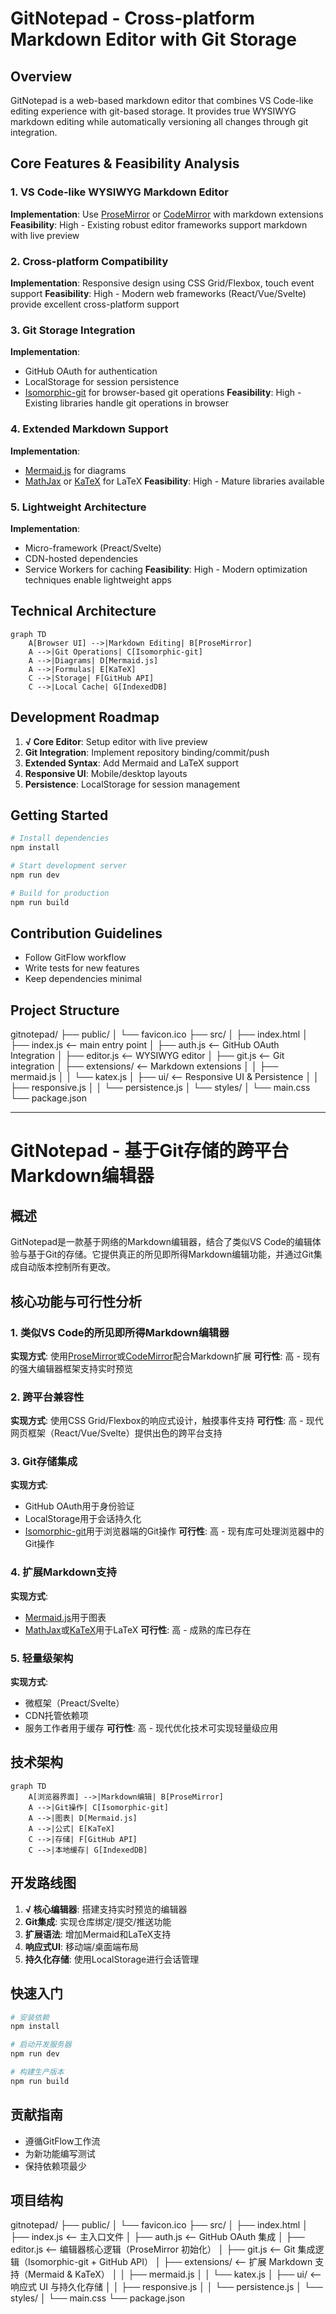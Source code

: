 # GitNotepad - Cross-platform Markdown Editor with Git Storage

## Overview
GitNotepad is a web-based markdown editor that combines VS Code-like editing experience with git-based storage. It provides true WYSIWYG markdown editing while automatically versioning all changes through git integration.

## Core Features & Feasibility Analysis

### 1. VS Code-like WYSIWYG Markdown Editor
**Implementation**: Use [ProseMirror](https://prosemirror.net) or [CodeMirror](https://codemirror.net) with markdown extensions
**Feasibility**: High - Existing robust editor frameworks support markdown with live preview

### 2. Cross-platform Compatibility
**Implementation**: Responsive design using CSS Grid/Flexbox, touch event support
**Feasibility**: High - Modern web frameworks (React/Vue/Svelte) provide excellent cross-platform support

### 3. Git Storage Integration
**Implementation**:
- GitHub OAuth for authentication
- LocalStorage for session persistence
- [Isomorphic-git](https://isomorphic-git.org) for browser-based git operations
**Feasibility**: High - Existing libraries handle git operations in browser

### 4. Extended Markdown Support
**Implementation**:
- [Mermaid.js](https://mermaid.js.org) for diagrams
- [MathJax](https://www.mathjax.org) or [KaTeX](https://katex.org) for LaTeX
**Feasibility**: High - Mature libraries available

### 5. Lightweight Architecture
**Implementation**:
- Micro-framework (Preact/Svelte)
- CDN-hosted dependencies
- Service Workers for caching
**Feasibility**: High - Modern optimization techniques enable lightweight apps

## Technical Architecture
```mermaid
graph TD
    A[Browser UI] -->|Markdown Editing| B[ProseMirror]
    A -->|Git Operations| C[Isomorphic-git]
    A -->|Diagrams| D[Mermaid.js]
    A -->|Formulas| E[KaTeX]
    C -->|Storage| F[GitHub API]
    C -->|Local Cache| G[IndexedDB]
```

## Development Roadmap
1. **√ Core Editor**: Setup editor with live preview
2. **Git Integration**: Implement repository binding/commit/push
3. **Extended Syntax**: Add Mermaid and LaTeX support
4. **Responsive UI**: Mobile/desktop layouts
5. **Persistence**: LocalStorage for session management

## Getting Started
```bash
# Install dependencies
npm install

# Start development server
npm run dev

# Build for production
npm run build
```

## Contribution Guidelines
- Follow GitFlow workflow
- Write tests for new features
- Keep dependencies minimal

## Project Structure
gitnotepad/
├── public/
│   └── favicon.ico
├── src/
│   ├── index.html
│   ├── index.js          <-- main entry point
│   ├── auth.js           <-- GitHub OAuth Integration
│   ├── editor.js         <-- WYSIWYG editor
│   ├── git.js            <-- Git integration
│   ├── extensions/       <-- Markdown extensions
│   │   ├── mermaid.js
│   │   └── katex.js
│   ├── ui/               <-- Responsive UI & Persistence
│   │   ├── responsive.js
│   │   └── persistence.js
│   └── styles/
│       └── main.css
└── package.json

---

# GitNotepad - 基于Git存储的跨平台Markdown编辑器

## 概述
GitNotepad是一款基于网络的Markdown编辑器，结合了类似VS Code的编辑体验与基于Git的存储。它提供真正的所见即所得Markdown编辑功能，并通过Git集成自动版本控制所有更改。

## 核心功能与可行性分析

### 1. 类似VS Code的所见即所得Markdown编辑器
**实现方式**: 使用[ProseMirror](https://prosemirror.net)或[CodeMirror](https://codemirror.net)配合Markdown扩展
**可行性**: 高 - 现有的强大编辑器框架支持实时预览

### 2. 跨平台兼容性
**实现方式**: 使用CSS Grid/Flexbox的响应式设计，触摸事件支持
**可行性**: 高 - 现代网页框架（React/Vue/Svelte）提供出色的跨平台支持

### 3. Git存储集成
**实现方式**:
- GitHub OAuth用于身份验证
- LocalStorage用于会话持久化
- [Isomorphic-git](https://isomorphic-git.org)用于浏览器端的Git操作
**可行性**: 高 - 现有库可处理浏览器中的Git操作

### 4. 扩展Markdown支持
**实现方式**:
- [Mermaid.js](https://mermaid.js.org)用于图表
- [MathJax](https://www.mathjax.org)或[KaTeX](https://katex.org)用于LaTeX
**可行性**: 高 - 成熟的库已存在

### 5. 轻量级架构
**实现方式**:
- 微框架（Preact/Svelte）
- CDN托管依赖项
- 服务工作者用于缓存
**可行性**: 高 - 现代优化技术可实现轻量级应用

## 技术架构
```mermaid
graph TD
    A[浏览器界面] -->|Markdown编辑| B[ProseMirror]
    A -->|Git操作| C[Isomorphic-git]
    A -->|图表| D[Mermaid.js]
    A -->|公式| E[KaTeX]
    C -->|存储| F[GitHub API]
    C -->|本地缓存| G[IndexedDB]
```

## 开发路线图
1. **√ 核心编辑器**: 搭建支持实时预览的编辑器
2. **Git集成**: 实现仓库绑定/提交/推送功能
3. **扩展语法**: 增加Mermaid和LaTeX支持
4. **响应式UI**: 移动端/桌面端布局
5. **持久化存储**: 使用LocalStorage进行会话管理

## 快速入门
```bash
# 安装依赖
npm install

# 启动开发服务器
npm run dev

# 构建生产版本
npm run build
```

## 贡献指南
- 遵循GitFlow工作流
- 为新功能编写测试
- 保持依赖项最少

## 项目结构
gitnotepad/
├── public/
│   └── favicon.ico
├── src/
│   ├── index.html
│   ├── index.js          <-- 主入口文件
│   ├── auth.js           <-- GitHub OAuth 集成
│   ├── editor.js         <-- 编辑器核心逻辑（ProseMirror 初始化）
│   ├── git.js            <-- Git 集成逻辑（Isomorphic-git + GitHub API）
│   ├── extensions/       <-- 扩展 Markdown 支持（Mermaid & KaTeX）
│   │   ├── mermaid.js
│   │   └── katex.js
│   ├── ui/               <-- 响应式 UI 与持久化存储
│   │   ├── responsive.js
│   │   └── persistence.js
│   └── styles/
│       └── main.css
└── package.json

